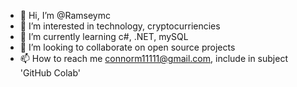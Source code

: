 - 👋 Hi, I’m @Ramseymc
- 👀 I’m interested in technology, cryptocurriencies
- 🌱 I’m currently learning c#, .NET, mySQL
- 💞️ I’m looking to collaborate on open source projects
- 📫 How to reach me connorm11111@gmail.com, include in subject 'GitHub Colab'

<!---
Ramseymc/Ramseymc is a ✨ special ✨ repository because its `README.md` (this file) appears on your GitHub profile.
You can click the Preview link to take a look at your changes.
--->
